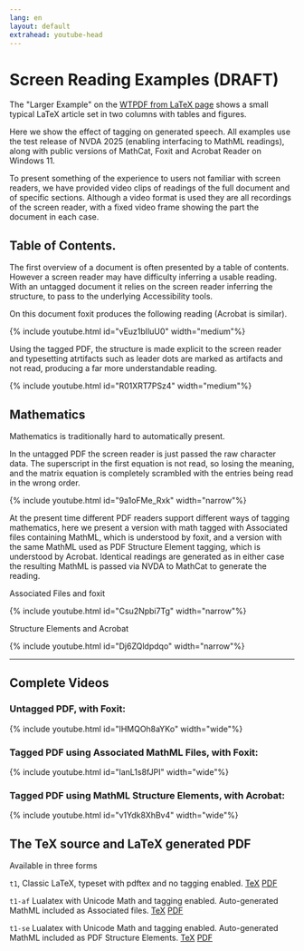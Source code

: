 ```yaml
---
lang: en
layout: default
extrahead: youtube-head
---
```


# Screen Reading Examples (DRAFT)


The "Larger Example" on the [WTPDF from LaTeX page](https://latex3.github.io/tagging-project/documentation/wtpdf-from-latex#a-larger-example)
shows a small typical LaTeX article set in two columns with tables and figures.

Here we show the effect of tagging on generated speech. All examples
use the test release of NVDA 2025 (enabling interfacing to MathML
readings), along with public versions of MathCat,  Foxit and 
Acrobat Reader on Windows 11.

To present something of the experience to users not familiar with screen
readers, we have provided video clips of readings of the full document
and of specific sections. Although a video format is used they are all
recordings of the screen reader, with a fixed video frame showing the
part the document in each case.


## Table of Contents.

The first overview of a document is often presented by a table of
contents. However a screen reader may have difficulty inferring a
usable reading. With an untagged document it relies on the screen
reader inferring the structure, to pass to the underlying Accessibility
tools.

On this document foxit produces the following reading (Acrobat is similar).


<!-- toc untagged tagged foxit -->
{% include youtube.html id="vEuz1bIluU0" width="medium"%}




Using the tagged PDF, the structure is made explicit to the screen
reader and typesetting atrtifacts such as leader dots are marked as
artifacts and not read, producing a far more understandable reading.

<!-- toc tagged foxit -->
{% include youtube.html id="R01XRT7PSz4" width="medium"%}




## Mathematics

Mathematics is traditionally hard to automatically present.

In the untagged PDF the screen reader is just passed the raw
character data.  The superscript in the first equation is not read, so
losing the meaning, and the matrix equation is completely scrambled
with the entries being read in the wrong order.

<!-- math untagged foxit -->
{% include youtube.html id="9a1oFMe_Rxk" width="narrow"%}


At the present time different PDF readers support different ways of
tagging mathematics, here we present a version with math tagged with
Associated files containing MathML, which is understood by foxit, and
a version with the same MathML used as PDF Structure Element tagging,
which is understood by Acrobat. Identical readings are generated as in
either case the resulting MathML is passed via NVDA to MathCat to
generate the reading.

Associated Files and foxit

<!-- math af  foxit -->
{% include youtube.html id="Csu2Npbi7Tg" width="narrow"%}

Structure Elements and Acrobat

<!-- math se acrobat -->
{% include youtube.html id="Dj6ZQldpdqo" width="narrow"%}


-----


## Complete Videos

### Untagged PDF, with Foxit:


<!-- t1 full foxit -->
{% include youtube.html id="lHMQOh8aYKo" width="wide"%}


### Tagged PDF using Associated MathML Files, with Foxit:


<!-- t1 af full foxit -->
{% include youtube.html id="lanL1s8fJPI" width="wide"%}




### Tagged PDF using MathML Structure Elements, with Acrobat:

<!-- t1 se full acrobat -->
{% include youtube.html id="v1Ydk8XhBv4" width="wide"%}



## The TeX source and LaTeX generated PDF

Available in three forms

`t1`, Classic LaTeX, typeset with pdftex and no tagging enabled.
[TeX](https://drive.google.com/file/d/1e-RD0C94hhoC9MyaXACqfwHJPqfhGLy7/view?usp=sharing)
[PDF](https://drive.google.com/file/d/1xSQc9mI41Vfblw2dJH_E1KTaSBdoPw6S/view?usp=drive_link)

`t1-af` Lualatex with Unicode Math and tagging enabled. Auto-generated MathML included as Associated files.
[TeX](https://drive.google.com/file/d/1VOcJdZuuLE0D6PqbtDd6gfIsTh5kyjqS/view?usp=drive_link)
[PDF](https://drive.google.com/file/d/16dUVtSZ2ToIsxyrQQ0D2-HCmGCgL3G41/view?usp=drive_link)

`t1-se`  Lualatex with Unicode Math and tagging enabled. Auto-generated MathML included as PDF Structure Elements.
[TeX](https://drive.google.com/file/d/1G2F3ObXlLfX6wQZqLJ7P2smbs--Q65kc/view?usp=drive_link)
[PDF](https://drive.google.com/file/d/17uJ7cIHkiTqr5HkPS3l0kmyvA4iW5HGA/view?usp=drive_link)






